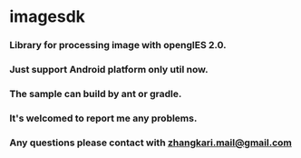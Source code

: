 # imagesdk
### Library for processing image with openglES 2.0.
### Just support Android platform only util now.
### The sample can build by ant or gradle.
### It's welcomed to report me any problems.
### Any questions please contact with zhangkari.mail@gmail.com 
